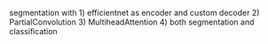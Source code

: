 segmentation with 1) efficientnet as encoder and custom decoder
                  2) PartialConvolution
                  3) MultiheadAttention
                  4) both segmentation and classification
